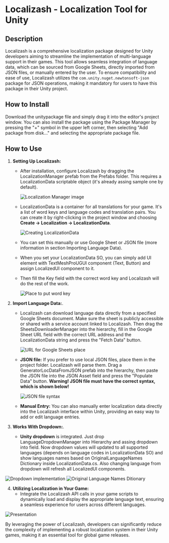 # Localizash - Localization Tool for Unity

## Description

Localizash is a comprehensive localization package designed for Unity developers aiming to streamline the implementation of multi-language support in their games. 
This tool allows seamless integration of language data, which can be sourced from Google Sheets, directly imported from JSON files, or manually entered by the user. 
To ensure compatibility and ease of use, Localizash utilizes the `com.unity.nuget.newtonsoft-json` package for JSON operations, making it mandatory for users to have this package in their Unity project.

## How to Install

Download the unitypackage file and simply drag it into the editor's project window. You can also install the package using the Package Manager by pressing the "+" symbol in the upper left corner, then selecting "Add package from disk..." and selecting the appropriate package file.

## How to Use

1. **Setting Up Localizash:**
   - After installation, configure Localizash by dragging the LocalizationManager prefab from the Prefabs folder. This requires a LocalizationData scriptable object (it's already assing sample one by default).
     
     ![Localization Manager image](https://dl.dropboxusercontent.com/scl/fi/x4axqipnvkmnu1ee0ggg5/localization-manager.png?rlkey=y6qc5e8yow6dkm9go93o8ef5z&dl=0)
   - LocalizationData is a container for all translations for your game. It's a list of word keys and language codes and translation pairs. You can create it by right-clicking in the project window and choosing **Create -> Localization -> LocalizationData**.
  
     ![Creating LocalizationData](https://dl.dropboxusercontent.com/scl/fi/hp52k20asyjqqone3wkw0/data-create.png?rlkey=p1o5ei96070ikq7qt1skwgv51&dl=0)
   - You can set this manually or use Google Sheet or JSON file (more information in section Importing Language Data).
   - When you set your LocalizationData SO, you can simply add UI element with TextMeshProUGUI component (Text, Button) and assign LocalizedUI component to it.
   - Then fill the Key field with the correct word key and Localizash will do the rest of the work.
  
     ![Place to put word key](https://dl.dropboxusercontent.com/scl/fi/tqt2xneo64znctt9yj2it/localized-ui.png?rlkey=df0job75irzaep1jaykhikoy1&dl=0)
     
2. **Import Language Data:**.
   - Localizash can download language data directly from a specified Google Sheets document. Make sure the sheet is publicly accessible or shared with a service account linked to Localizash. Then drag the SheetsDownloaderManager into the hierarchy, fill in the Google Sheet URL field with the correct URL address and the LocalizationData string and press the "Fetch Data" button.

     ![URL for Google Sheets place](https://dl.dropboxusercontent.com/scl/fi/il5p3pzlbymmovjr4xf9s/downloader-manager.png?rlkey=kwqbupg4m60usruqbj8mccw0y&dl=0)
   - **JSON file:** If you prefer to use local JSON files, place them in the project folder. Localizash will parse them. Drag a GeneratorLocDataFromJSON prefab into the hierarchy, then paste the JSON file into the JSON Asset field and press the "Populate Data" button. **Warning! JSON file must have the correct syntax, which is shown below!**

     ![JSON file syntax](https://dl.dropboxusercontent.com/scl/fi/p7l3mycdj0s0cujwaz28s/json-blueprint.png?rlkey=eypu6wir6lt9zu6x05tp707so&dl=0)
   - **Manual Entry:** You can also manually enter localization data directly into the Localizash interface within Unity, providing an easy way to add or edit language entries.

3. **Works With Dropdown:**.
   - **Unity dropdown** is integrated. Just drop LanguageDropdownManager into Hierarchy and assing dropdown into field. Now dropdown values will updated to all supported languages (depends on language codes in LocalizationData SO) and show languages names based on OriginalLanguageNames Dictionary inside LocalizationData.cs. Also changing language from dropdown will refresh all LocalizedUI components.

![Dropdown implementation](https://dl.dropboxusercontent.com/scl/fi/5so6xq7urphs9tybpeq13/dropdown-manager.png?rlkey=q3xbhxtq5xse57h0p43vilwfc&dl=0) 
![Original Language Names Ditionary](https://dl.dropboxusercontent.com/scl/fi/it8ytrx0g4m2cig9s0dmh/language-codes.png?rlkey=rhjmoahmkuy0ukv9muuoghycu&dl=0)

4. **Utilizing Localization in Your Game:**
   - Integrate the Localizash API calls in your game scripts to dynamically load and display the appropriate language text, ensuring a seamless experience for users across different languages.

![Presentation](https://dl.dropboxusercontent.com/scl/fi/wy374hgts8zw6pllqqep5/localizash-presentation.gif?rlkey=okk0yns358xefq9u6re27aq18&dl=0)

By leveraging the power of Localizash, developers can significantly reduce the complexity of implementing a robust localization system in their Unity games, making it an essential tool for global game releases.
